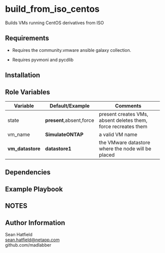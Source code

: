 build_from_iso_centos
================================

Builds VMs running CentOS derivatives from ISO

Requirements
------------

- Requires the community.vmware ansible galaxy collection.

- Requires pyvmoni and pycdlib

Installation
------------



Role Variables
--------------

| Variable                | **Default**/Example | Comments  |
|-------------------------|---------------------|-----------|
| state                   | **present**,absent,force  | present creates VMs, absent deletes them, force recreates them|
| vm_name                 | **SimulateONTAP**   | a valid VM name |
| **vm_datastore**        | **datastore1**      | the VMware datastore where the node will be placed |


Dependencies
------------

Example Playbook
----------------

NOTES
-----


Author Information
------------------

Sean Hatfield\
sean.hatfield@netapp.com\
github.com/madlabber
